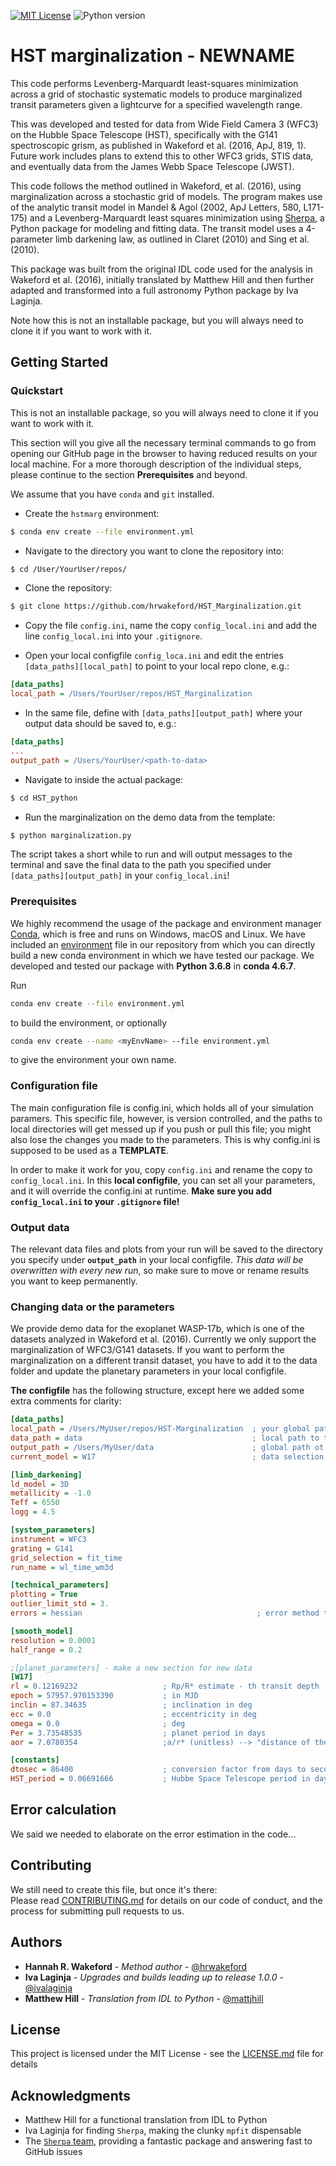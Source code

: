 <!-- PROJECT SHIELDS -->
[![MIT License][license-shield]][license-url]
![Python version][python-version-url]


# HST marginalization - NEWNAME

This code performs Levenberg-Marquardt least-squares minimization across a grid of stochastic systematic models to produce marginalized transit parameters given a lightcurve for a specified wavelength range.

This was developed and tested for data from Wide Field Camera 3 (WFC3) on the Hubble Space Telescope (HST), specifically with the G141 spectroscopic grism, as published in Wakeford et al. (2016, ApJ, 819, 1). Future work includes plans to extend this to other WFC3 grids, STIS data, and eventually data from the James Webb Space Telescope (JWST).

This code follows the method outlined in Wakeford, et al. (2016), using marginalization across a stochastic grid of models. The program makes use of the analytic transit model in Mandel & Agol (2002, ApJ Letters, 580, L171-175) and a Levenberg-Marquardt least squares minimization using [Sherpa](https://sherpa.readthedocs.io/en/latest/), a Python package for modeling and fitting data. The transit model uses a 4-parameter limb darkening law, as outlined in Claret (2010) and Sing et al. (2010).

This package was built from the original IDL code used for the analysis in Wakeford et al. (2016), initially translated by Matthew Hill and then further adapted and transformed into a full astronomy Python package by Iva Laginja.

Note how this is not an installable package, but you will  always need to clone it if you want to work with it.

## Getting Started

###  Quickstart

This is not an installable package, so you will  always need to clone it if you want to work with it.

This section will you give all the necessary terminal commands to go from opening our GitHub page in the browser to having 
reduced results on your local machine. For a more thorough description of the individual steps, please continue to the section 
**Prerequisites** and beyond.

We assume that you have `conda` and `git` installed.

- Create the `hstmarg` environment:  
```bash
$ conda env create --file environment.yml
```

- Navigate to the directory you want to clone the repository  into:  
```bash
$ cd /User/YourUser/repos/
```

- Clone the repository:  
```bash
$ git clone https://github.com/hrwakeford/HST_Marginalization.git
```

- Copy the file `config.ini`, name the copy `config_local.ini` and add the line `config_local.ini` into your `.gitignore`.

- Open your local configfile `config_loca.ini` and edit the entries `[data_paths][local_path]` to point to your local repo clone, e.g.:  
```ini
[data_paths]
local_path = /Users/YourUser/repos/HST_Marginalization
```

- In the same file, define with `[data_paths][output_path]` where your output data should be saved to, e.g.:  
```ini
[data_paths]
...
output_path = /Users/YourUser/<path-to-data>
```

- Navigate to inside the actual package:  
```bash
$ cd HST_python
```

- Run the marginalization on the demo data from the template:  
```bash
$ python marginalization.py
```

The script takes a short while to run and will output messages to the terminal and save the final data to the path you 
specified under `[data_paths][output_path]` in your `config_local.ini`!

### Prerequisites

We highly recommend the usage of the package and environment manager [Conda](https://docs.conda.io/projects/conda/en/latest/index.html), 
which is free and runs on Windows, macOS and Linux. We have included an [environment](environment.yml) file in our repository 
from which you can directly build a new conda environment in which we have tested our package. We developed and tested our 
 package with **Python 3.6.8** in **conda 4.6.7**. 
 
 Run

```bash
conda env create --file environment.yml
```

to build the environment, or optionally

```bash
conda env create --name <myEnvName> --file environment.yml
```

to give the environment your own name.

### Configuration file

The main configuration file is config.ini, which holds all of your simulation paramers. This specific file,
however, is version controlled, and the paths to local directories will get messed up if you push or pull this
file; you might also lose the changes you made to the parameters. This is why config.ini is supposed to be used as a **TEMPLATE**.

In order to make it work for you, copy `config.ini` and rename the copy to `config_local.ini`. In this **local configfile**, 
you can set all your parameters, and it will override the config.ini at runtime. **Make sure you add `config_local.ini` to 
your `.gitignore` file!**

### Output data

The relevant data files and plots from your run will be saved to the directory you specify under **`output_path`** in your 
local configfile. *This data will be overwritten with every new run*, so make sure to move  or rename results you want to 
keep permanently.

### Changing data or the parameters

We provide demo data for the exoplanet WASP-17b, which is one of the datasets analyzed in Wakeford et al. (2016).
Currently we only support the marginalization of WFC3/G141 datasets. If you want to perform the marginalization on a different 
transit dataset, you have to add it to the data folder and update the planetary parameters in your local configfile.

**The configfile** has the following structure, except here we added some extra comments for clarity:
```ini
[data_paths]
local_path = /Users/MyUser/repos/HST-Marginalization  ; your global path to the repo clone
data_path = data                                      ; local path to the input data
output_path = /Users/MyUser/data                      ; global path ot the output directory 
current_model = W17                                   ; data selection; refers to section in configfile

[limb_darkening]
ld_model = 3D
metallicity = -1.0
Teff = 6550
logg = 4.5

[system_parameters]
instrument = WFC3
grating = G141
grid_selection = fit_time
run_name = wl_time_wm3d

[technical_parameters]
plotting = True
outlier_limit_std = 3.
errors = hessian                                       ; error method to be used, "hessian" or "confidence"

[smooth_model]
resolution = 0.0001
half_range = 0.2

;[planet_parameters] - make a new section for new data
[W17]
rl = 0.12169232                   ; Rp/R* estimate - th transit depth
epoch = 57957.970153390           ; in MJD
inclin = 87.34635                 ; inclination in deg
ecc = 0.0                         ; eccentricity in deg
omega = 0.0                       ; deg
Per = 3.73548535                  ; planet period in days
aor = 7.0780354                   ;a/r* (unitless) --> "distance of the planet from the star (meters)/stellar radius (meters)"

[constants]
dtosec = 86400                    ; conversion factor from days to seconds
HST_period = 0.06691666           ; Hubbe Space Telescope period in days
```

## Error calculation

We said we needed to elaborate on the error estimation in the code...

## Contributing

We still need to create this file, but once it's there:  
Please read [CONTRIBUTING.md]() for details on our code of conduct, and the process for submitting pull requests to us.

## Authors

* **Hannah R. Wakeford** - *Method author* - [@hrwakeford](https://github.com/hrwakeford)
* **Iva Laginja** - *Upgrades and builds leading up to release 1.0.0* - [@ivalaginja](https://github.com/ivalaginja)
* **Matthew Hill** - *Translation from IDL to Python* - [@mattjhill](https://github.com/mattjhill)

## License

This project is licensed under the MIT License - see the [LICENSE.md](LICENSE.txt) file for details

## Acknowledgments

* Matthew Hill for a functional translation from IDL to Python
* Iva Laginja for finding `Sherpa`, making the clunky `mpfit` dispensable
* The [`Sherpa` team](https://github.com/sherpa/sherpa), providing a fantastic package and answering fast to GitHub issues


<!-- MARKDOWN LINKS & IMAGES -->
[license-shield]: https://img.shields.io/badge/license-MIT-blue.svg?style=flat-square
[license-url]: https://choosealicense.com/licenses/mit
[python-version-url]: https://img.shields.io/badge/Python-3.6-green.svg?style=flat
